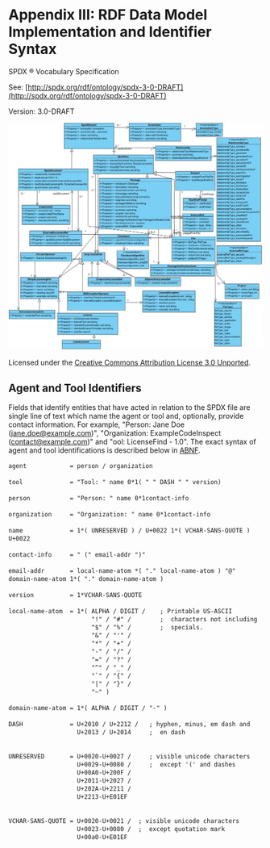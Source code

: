 # Appendix III: RDF Data Model Implementation and Identifier Syntax

SPDX ® Vocabulary Specification

See: [http://spdx.org/rdf/ontology/spdx-3-0-DRAFT](http://spdx.org/rdf/ontology/spdx-3-0-DRAFT)

Version: 3.0-DRAFT

![SPDX 3.0-DRAFT RDF Ontology](img/spdx-3.0-DRAFT-rdf-ontology.png)

Licensed under the [Creative Commons Attribution License 3.0 Unported](http://creativecommons.org/licenses/by/3.0/).

## Agent and Tool Identifiers
Fields that identify entities that have acted in relation to the SPDX file are single line of text which name the agent or
tool and, optionally, provide contact information. For example, "Person: Jane Doe (jane.doe@example.com)",
"Organization: ExampleCodeInspect (contact@example.com)" and "ool: LicenseFind - 1.0". The exact syntax of agent and tool identifications is described below in [ABNF](http://tools.ietf.org/html/rfc5234).

    agent            = person / organization

    tool             = "Tool: " name 0*1( " " DASH " " version)

    person           = "Person: " name 0*1contact-info

    organization     = "Organization: " name 0*1contact-info

    name             = 1*( UNRESERVED ) / U+0022 1*( VCHAR-SANS-QUOTE ) U+0022

    contact-info     = " (" email-addr ")"

    email-addr       = local-name-atom *( "." local-name-atom ) "@" domain-name-atom 1*( "." domain-name-atom )

    version          = 1*VCHAR-SANS-QUOTE

    local-name-atom  = 1*( ALPHA / DIGIT /    ; Printable US-ASCII
                           "!" / "#" /        ;  characters not including
                           "$" / "%" /        ;  specials.
                           "&" / "'" /
                           "*" / "+" /
                           "-" / "/" /
                           "=" / "?" /
                           "^" / "_" /
                           "`" / "{" /
                           "|" / "}" /
                           "~" )

    domain-name-atom = 1*( ALPHA / DIGIT / "-" )

    DASH             = U+2010 / U+2212 /   ; hyphen, minus, em dash and
                       U+2013 / U+2014     ;  en dash


    UNRESERVED       = U+0020-U+0027 /     ; visible unicode characters
                       U+0029-U+0080 /     ;  except '(' and dashes
                       U+00A0-U+200F /
                       U+2011-U+2027 /
                       U+202A-U+2211 /
                       U+2213-U+E01EF


    VCHAR-SANS-QUOTE = U+0020-U+0021 /  ; visible unicode characters
                       U+0023-U+0080 /  ;  except quotation mark
                       U+00a0-U+E01EF